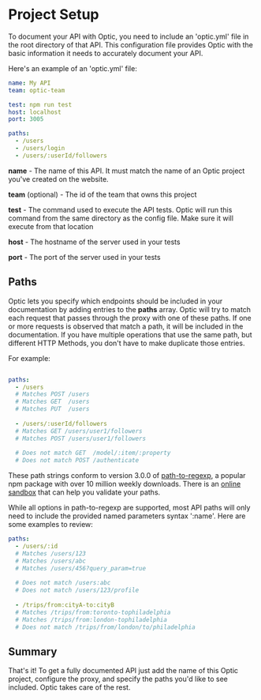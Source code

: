 # Project Setup
To document your API with Optic, you need to include an 'optic.yml' file in the root directory of that API. This configuration file provides Optic with the basic information it needs to accurately document your API. 

Here's an example of an 'optic.yml' file: 

```yaml
name: My API
team: optic-team

test: npm run test
host: localhost
port: 3005

paths:
  - /users
  - /users/login
  - /users/:userId/followers
```

**name** - The name of this API. It must match the name of an Optic project you've created on the website.

**team** (optional) - The id of the team that owns this project

**test** - The command used to execute the API tests. Optic will run this command from the same directory as the config file. Make sure it will execute from that location

**host** - The hostname of the server used in your tests

**port** - The port of the server used in your tests

## Paths
Optic lets you specify which endpoints should be included in your documentation by adding entries to the **paths** array. Optic will try to match each request that passes through the proxy with one of these paths. If one or more requests is observed that match a path, it will be included in the documentation. If you have multiple operations that use the same path, but different HTTP Methods, you don't have to make duplicate those entries.

For example:
```yaml

paths:
  - /users 
  # Matches POST /users
  # Matches GET  /users
  # Matches PUT  /users
  
  - /users/:userId/followers
  # Matches GET /users/user1/followers
  # Matches POST /users/user1/followers
  
  # Does not match GET  /model/:item/:property
  # Does not match POST /authenticate
```

These path strings conform to version 3.0.0 of [path-to-regexp](https://www.npmjs.com/package/path-to-regexp), a popular npm package with over 10 million weekly downloads. There is an [online sandbox](http://forbeslindesay.github.io/express-route-tester/) that can help you validate your paths.

While all options in path-to-regexp are supported, most API paths will only need to include the provided named parameters syntax ':name'. Here are some examples to review:

```yaml
paths:
  - /users/:id
  # Matches /users/123
  # Matches /users/abc
  # Matches /users/456?query_param=true
  
  # Does not match /users:abc
  # Does not match /users/123/profile
  
  - /trips/from:cityA-to:cityB
  # Matches /trips/from:toronto-tophiladelphia  
  # Matches /trips/from:london-tophiladelphia  
  # Does not match /trips/from/london/to/philadelphia  
```

## Summary
That's it! To get a fully documented API just add the name of this Optic project, configure the proxy, and specify the paths you'd like to see included. Optic takes care of the rest.